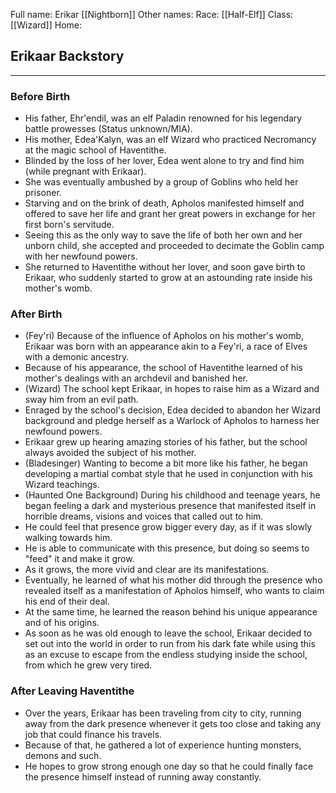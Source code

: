 Full name: Erikar [[Nightborn]]
Other names: 
Race: [[Half-Elf]]
Class: [[Wizard]]
Home: 


## Erikaar Backstory
---
### Before Birth
- His father, Ehr'endil, was an elf Paladin renowned for his legendary battle prowesses (Status unknown/MIA).
- His mother, Edea'Kalyn, was an elf Wizard who practiced Necromancy at the magic school of Haventithe.
- Blinded by the loss of her lover, Edea went alone to try and find him (while pregnant with Erikaar).
- She was eventually ambushed by a group of Goblins who held her prisoner.
- Starving and on the brink of death, Apholos manifested himself and offered to save her life and grant her great powers in exchange for her first born's servitude.
- Seeing this as the only way to save the life of both her own and her unborn child, she accepted and proceeded to decimate the Goblin camp with her newfound powers.
- She returned to Haventithe without her lover, and soon gave birth to Erikaar, who suddenly started to grow at an astounding rate inside his mother's womb.

### After Birth
- (Fey'ri) Because of the influence of Apholos on his mother's womb, Erikaar was born with an appearance akin to a Fey'ri, a race of Elves with a demonic ancestry.
- Because of his appearance, the school of Haventithe learned of his mother's dealings with an archdevil and banished her.
- (Wizard) The school kept Erikaar, in hopes to raise him as a Wizard and sway him from an evil path.
- Enraged by the school's decision, Edea decided to abandon her Wizard background and pledge herself as a Warlock of Apholos to harness her newfound powers.
- Erikaar grew up hearing amazing stories of his father, but the school always avoided the subject of his mother.
- (Bladesinger) Wanting to become a bit more like his father, he began developing a martial combat style that he used in conjunction with his Wizard teachings.
- (Haunted One Background) During his childhood and teenage years, he began feeling a dark and mysterious presence that manifested itself in horrible dreams, visions and voices that called out to him.
- He could feel that presence grow bigger every day, as if it was slowly walking towards him.
- He is able to communicate with this presence, but doing so seems to "feed" it and make it grow.
- As it grows, the more vivid and clear are its manifestations.
- Eventually, he learned of what his mother did through the presence who revealed itself as a manifestation of Apholos himself, who wants to claim his end of their deal.
- At the same time, he learned the reason behind his unique appearance and of his origins.
- As soon as he was old enough to leave the school, Erikaar decided to set out into the world in order to run from his dark fate while using this as an excuse to escape from the endless studying inside the school, from which he grew very tired.

### After Leaving Haventithe
- Over the years, Erikaar has been traveling from city to city, running away from the dark presence whenever it gets too close and taking any job that could finance his travels.
- Because of that, he gathered a lot of experience hunting monsters, demons and such.
- He hopes to grow strong enough one day so that he could finally face the presence himself instead of running away constantly.